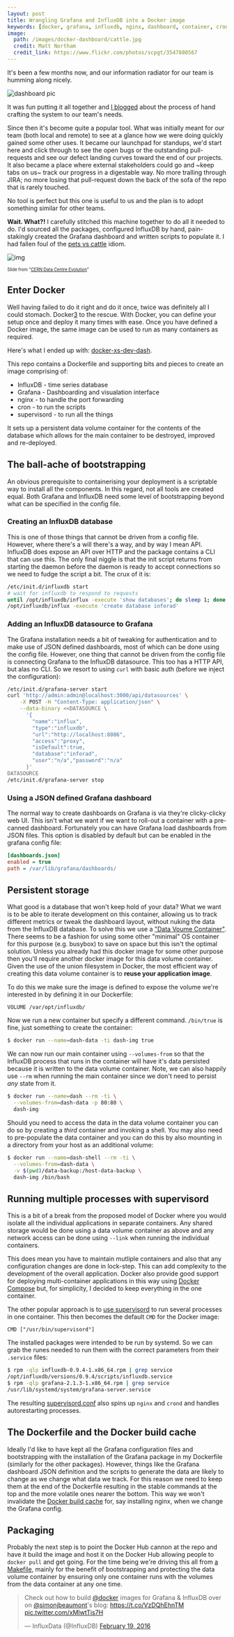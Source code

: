 ```yaml
---
layout: post
title: Wrangling Grafana and InfluxDB into a Docker image
keywords: [docker, grafana, influxdb, nginx, dashboard, container, cron, dashboard]
image:
  path: /images/docker-dashboard/cattle.jpg
  credit: Matt Northam
  credit_link: https://www.flickr.com/photos/scpgt/3547880567
---
```


<blockquote class="twitter-tweet" data-cards="hidden" data-lang="en"><p lang="en" dir="ltr"><a href="https://twitter.com/docker/status/700244657700261888"></a></p></blockquote>
<script async src="//platform.twitter.com/widgets.js" charset="utf-8"></script>

It's been a few months now, and our information radiator for our team is
humming along nicely.

![dashboard pic](/images/docker-dashboard/dash.png)

It was fun putting it all together and [I blogged][1] about the process of hand
crafting the system to our team's needs.

Since then it's become quite a popular tool. What was initially meant for our
team (both local and remote) to see at a glance how we were doing quickly
gained some other uses. It became our launchpad for standups, we'd start here
and click through to see the open bugs or the outstanding pull-requests and see
our defect landing curves toward the end of our projects. It also became
a place where external stakeholders could go and ~keep tabs on us~ track our
progress in a digestable way. No more tralling through JIRA; no more losing
that pull-request down the back of the sofa of the repo that is rarely touched.

No tool is perfect but this one is useful to us and the plan is to adopt
something similar for other teams.

**Wait. What?!** I carefully stitched this machine together to do all it needed
to do. I'd sourced all the packages, configured InfluxDB by hand,
pain-stakingly created the Grafana dashboard and written scripts to populate
it. I had fallen foul of the [pets vs cattle][2] idiom.

![img](/images/docker-dashboard/pets-cattle.jpg)

<small><small>Slide from "[CERN Data Centre Evolution][11]"</small></small>


## Enter Docker
Well having failed to do it right and do it once, twice was definitely all
I could stomach. Docker[3] to the rescue. With Docker, you can define your
setup once and deploy it many times with ease. Once you have defined a Docker
image, the same image can be used to run as many containers as required.

Here's what I ended up with: [docker-xs-dev-dash][4].

This repo contains a Dockerfile and supporting bits and pieces to create an
image comprising of:

* InfluxDB - time series database
* Grafana - Dashboarding and visualation interface
* nginx - to handle the port forwarding
* cron - to run the scripts
* supervisord - to run all the things

It sets up a persistent data volume container for the contents of the database
which allows for the main container to be destroyed, improved and re-deployed.

## The ball-ache of bootstrapping
An obvious prerequisite to containerising your deployment is a scriptable way
to install all the components. In this regard, not all tools are created equal.
Both Grafana and InfluxDB need some level of bootstrapping beyond what can be
specified in the config file.

### Creating an InfluxDB database
This is one of those things that cannot be driven from a config file. However,
where there's a will there's a way, and by way I mean API. InfluxDB does expose
an API over HTTP and the package contains a CLI that can use this. The only
final niggle is that the init script returns from starting the daemon before
the daemon is ready to accept connections so we need to fudge the script a bit.
The crux of it is:

```bash
/etc/init.d/influxdb start
# wait for influxdb to respond to requests
until /opt/influxdb/influx -execute 'show databases'; do sleep 1; done
/opt/influxdb/influx -execute 'create database inforad'
```

### Adding an InfluxDB datasource to Grafana
The Grafana installation needs a bit of tweaking for authentication and to make
use of JSON defined dashboards, most of which can be done using the config
file. However, one thing that cannot be driven from the config file is
connecting Grafana to the InfluxDB datasource. This too has a HTTP API, but
alas no CLI. So we resort to using `curl` with basic auth (before we inject the
configuration):

```bash
/etc/init.d/grafana-server start
curl 'http://admin:admin@localhost:3000/api/datasources' \
    -X POST -H "Content-Type: application/json" \
    --data-binary <<DATASOURCE \
      '{
        "name":"influx",
        "type":"influxdb",
        "url":"http://localhost:8086",
        "access":"proxy",
        "isDefault":true,
        "database":"inforad",
        "user":"n/a","password":"n/a"
      }'
DATASOURCE
/etc/init.d/grafana-server stop
```

### Using a JSON defined Grafana dashboard
The normal way to create dashboards on Grafana is via they're clicky-clicky web
UI. This isn't what we want if we want to roll-out a container with
a pre-canned dashboard. Fortunately you can have Grafana load dashboards from
JSON files. This option is disabled by default but can be enabled in the
grafana config file:

```ini
[dashboards.json]
enabled = true
path = /var/lib/grafana/dashboards/
```

## Persistent storage
What good is a database that won't keep hold of your data? What we want is to
be able to iterate development on this container, allowing us to track
different metrics or tweak the dashboard layout, without nuking the data from
the InfluxDB database. To solve this we use a ["Data Voume Container"][5].
There seems to be a fashion for using some other "minimal" OS container for
this purpose (e.g. busybox) to save on space but this isn't the optimal
solution. Unless you already had this docker image for some other purpose then
you'll require another docker image for this data volume container. Given the
use of the union filesystem in Docker, the most efficient way of creating this
data volume container is to **reuse your application image**.

To do this we make sure the image is defined to expose the volume we're
interested in by defining it in our Dockerfile:

```docker
VOLUME /var/opt/influxdb/
```

Now we run a new container but specify a different command. `/bin/true` is
fine, just something to create the container:

```bash
$ docker run --name=dash-data -ti dash-img true
```

We can now run our main container using `--volumes-from` so that the InfluxDB
process that runs in the container will have it's data persisted because it is
written to the data volume container. Note, we can also happily use `--rm` when
running the main container since we don't need to persist _any_ state from it.

```bash
$ docker run --name=dash --rm -ti \
  --volumes-from=dash-data -p 80:80 \
  dash-img
```

Should you need to access the data in the data volume container you can do so
by creating a _third_ container and invoking a shell. You may also need to
pre-populate the data container and you can do this by also mounting in
a directory from your host as an additional volume:

```bash
$ docker run --name=dash-shell --rm -ti \
  --volumes-from=dash-data \
  -v $(pwd)/data-backup:/host-data-backup \
  dash-img /bin/bash
```

## Running multiple processes with supervisord
This is a bit of a break from the proposed model of Docker where you would
isolate all the individual applications in separate containers. Any shared
storage would be done using a data volume container as above and any network
access can be done using `--link` when running the individual containers.

This does mean you have to maintain mutliple containers and also that any
configuration changes are done in lock-step. This can add complexity to the
development of the overall application.  Docker also provide good support for
deploying multi-container applications in this way using [Docker Compose][6]
but, for simplicity, I decided to keep everything in the one container.

The other popular approach is to [use supervisord][7] to run several processes
in one container. This then becomes the default `CMD` for the Docker image:

```docker
CMD ["/usr/bin/supervisord"]
```

The installed packages were intended to be run by systemd. So we can grab the
runes needed to run them with the correct parameters from their `.service`
files:

```bash
$ rpm -qlp influxdb-0.9.4-1.x86_64.rpm | grep service
/opt/influxdb/versions/0.9.4/scripts/influxdb.service
$ rpm -qlp grafana-2.1.3-1.x86_64.rpm | grep service
/usr/lib/systemd/system/grafana-server.service
```

The resulting [supervisord.conf][8] also spins up `nginx` and `crond` and
handles autorestarting processes.

## The Dockerfile and the Docker build cache
Ideally I'd like to have kept all the Grafana configuration files and
bootstrapping with the installation of the Grafana package in my Dockerfile
(similarly for the other packages). However, things like the Grafana dashboard
JSON definition and the scripts to generate the data are likely to change as we
change what data we track. For this reason we need to keep them at the end of
the Dockerfile resulting in the stable commands at the top and the more
volatile ones nearer the bottom. This way we won't invalidate the [Docker build
cache][9] for, say installing nginx, when we change the Grafana config.

## Packaging
Probably the next step is to point the Docker Hub cannon at the repo and have
it build the image and host it on the Docker Hub allowing people to `docker
pull` and get going. For the time being we're driving this all from [a
Makefile][10], mainly for the benefit of bootstrapping and protecting the data
volume container by ensuring only one container runs with the volumes from the
data container at any one time.

<blockquote class="twitter-tweet" data-cards="hidden" data-lang="en"><p lang="en" dir="ltr">Check out how to build <a href="https://twitter.com/docker">@docker</a> images for Grafana &amp; InfluxDB over on <a href="https://twitter.com/simonjbeaumont">@simonjbeaumont</a>&#39;s blog: <a href="https://t.co/VzDQhEhnTM">https://t.co/VzDQhEhnTM</a> <a href="https://t.co/xMlwtTis7H">pic.twitter.com/xMlwtTis7H</a></p>&mdash; InfluxData (@InfluxDB) <a href="https://twitter.com/InfluxDB/status/700756754829672448">February 19, 2016</a></blockquote>

[1]: /posts/information-radiation
[2]: https://www.theregister.co.uk/2013/03/18/servers_pets_or_cattle_cern
[3]: https://docker.com
[4]: https://github.com/simonjbeaumont/docker-xs-dev-dash
[5]: https://docs.docker.com/engine/userguide/containers/dockervolumes/#creating-and-mounting-a-data-volume-container
[6]: https://docs.docker.com/compose
[7]: https://docs.docker.com/engine/admin/using_supervisord
[8]: https://github.com/simonjbeaumont/docker-xs-dev-dash/blob/master/supervisord.conf
[9]: https://docs.docker.com/engine/userguide/eng-image/dockerfile_best-practices#build-cache
[10]: https://github.com/simonjbeaumont/docker-xs-dev-dash/blob/master/Makefile
[11]: https://www.slideshare.net/gmccance/cern-data-centre-evolution
[12]: https://www.flickr.com/photos/scpgt/3547880567
